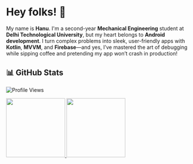 # Hey folks! 🐢
My name is **Hanu**. I'm a second-year **Mechanical Engineering** student at **Delhi Technological University**, but my heart belongs to **Android development**. I turn complex problems into sleek, user-friendly apps with **Kotlin**, **MVVM**, and **Firebase**—and yes, I’ve mastered the art of debugging while sipping coffee and pretending my app won’t crash in production!

## 📊 GitHub Stats

![Profile Views](https://komarev.com/ghpvc/?username=HorridHanu&color=blue&style=flat-square)

<a href="https://github.com/HorridHanu">
  <img height="160em" src="https://github-readme-stats.vercel.app/api?username=HorridHanu&show_icons=true&theme=radical&count_private=true" />
  <img height="160em" src="https://github-readme-stats.vercel.app/api/top-langs/?username=HorridHanu&layout=compact&langs_count=6&theme=radical" />
</a>
